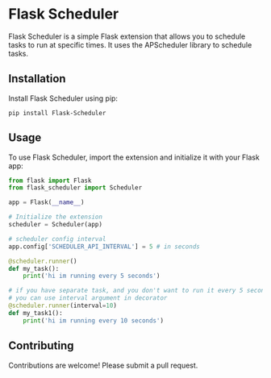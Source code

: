 # Flask Scheduler
Flask Scheduler is a simple Flask extension that allows you to schedule tasks to run at specific times.
It uses the APScheduler library to schedule tasks.

## Installation
Install Flask Scheduler using pip:
```shell
pip install Flask-Scheduler
```

## Usage
To use Flask Scheduler, import the extension and initialize it with your Flask app:
```python
from flask import Flask
from flask_scheduler import Scheduler

app = Flask(__name__)

# Initialize the extension
scheduler = Scheduler(app)

# scheduler config interval
app.config['SCHEDULER_API_INTERVAL'] = 5 # in seconds

@scheduler.runner()
def my_task():
    print('hi im running every 5 seconds')

# if you have separate task, and you don't want to run it every 5 seconds
# you can use interval argument in decorator
@scheduler.runner(interval=10)
def my_task1():
    print('hi im running every 10 seconds')
```

## Contributing
Contributions are welcome! Please submit a pull request.